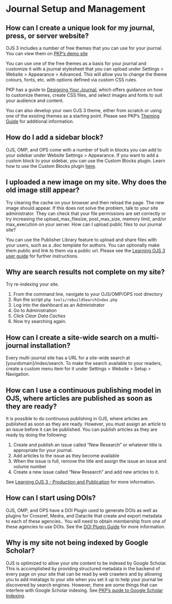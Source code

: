 #  Journal Setup and Management

## How can I create a unique look for my journal, press, or server website?
OJS 3 includes a number of free themes that you can use for your journal. You can view them on [PKP’s demo site](https://demo.publicknowledgeproject.org/ojs3/demo/) 
 
You can use one of the free themes as a basis for your journal and customize it with a journal stylesheet that you can upload under Settings > Website > Appearance > Advanced. This will allow you to change the theme colours, fonts, etc. with options defined via custom CSS rules.

PKP has a guide to [Designing Your Journal](https://docs.pkp.sfu.ca/designing-your-journal/en/), which offers guidance on how to customize themes, create CSS files, and select images and fonts to suit your audience and content. 
 
You can also develop your own OJS 3 theme, either from scratch or using one of the existing themes as a starting point. Please see PKP’s [Theming Guide](https://docs.pkp.sfu.ca/pkp-theming-guide/en/) for additional information.

## How do I add a sidebar block?
OJS, OMP, and OPS come with a number of built in blocks you can add to your sidebar under Website Settings > Appearance. If you want to add a custom block to your sidebar, you can use the Custom Blocks plugin. Learn how to use the Custom Blocks plugin [here](https://docs.pkp.sfu.ca/learning-ojs/en/settings-website#custom-block-plugin).

## I uploaded a new image on my site. Why does the old image still appear?
Try clearing the cache on your browser and then reload the page.  The new image should appear.  If this does not solve the problem, talk to your site administrator. They can check that your file permissions are set correctly or try increasing the upload_max_filesize, post_max_size, memory limit, and/or max_execution on your server.
How can I upload public files to our journal site?

You can use the Publisher Library feature to upload and share files with your users, such as a .doc template for authors. You can optionally make them public and link to them via a public url. Please see the [Learning OJS 3 user guide](https://docs.pkp.sfu.ca/learning-ojs/en/settings-workflow#publisher-library) for further instructions.

## Why are search results not complete on my site? 
Try re-indexing your site. 
1. From the command line, navigate to your OJS/OMP/OPS root directory
2. Run the script ``php tools/rebuildSearchIndex.php``
3. Log into the dashboard as an Administrator
4. Go to Administration
5. Click *Clear Data Caches*
6. Now try searching again.

## How can I create a site-wide search on a multi-journal installation?

Every multi-journal site has a URL for a site-wide search at [yourdomain]/index/search. To make the search available to your readers, create a custom menu item for it under Settings > Website > Setup > Navigation.

## How can I use a continuous publishing model in OJS, where articles are published as soon as they are ready?

It is possible to do continuous publishing in OJS, where articles are published as soon as they are ready. However, you must assign an article to an issue before it can be published. You can publish articles as they are ready by doing the following: 
1. Create and publish an issue called “New Research” or whatever title is appropriate for your journal.
2. Add articles to the issue as they become available
3. When the issue is full, remove the title and assign the issue an issue and volume number
4. Create a new issue called “New Research” and add new articles to it. 

See [Learning OJS 3 - Production and Publication](https://docs.pkp.sfu.ca/learning-ojs/en/production-publication#continuous-publishing) for more information.

## How can I start using DOIs?
OJS, OMP, and OPS have a DOI Plugin used to generate DOIs as well as plugins for Crossref, Medra, and Datacite that create and export metadata to each of these agencies.. You will need to obtain membership from one of these agencies to use DOIs. See the [DOI Plugin Guide](https://docs.pkp.sfu.ca/doi-plugin/en/) for more information.

## Why is my site not being indexed by Google Scholar? 
OJS is optimized to allow your site content to be indexed by Google Scholar. This is accomplished by providing structured metadata in the backend of every page on your site that can be read by web crawlers and by allowing you to add metatags to your site when you set it up to help your journal be discovered by search engines. However, there are some things that can interfere with Google Scholar indexing. See [PKP’s guide to Google Scholar Indexing](https://docs.pkp.sfu.ca/getting-found-staying-found/en/getting-found-appendix-2-google-scholar). 
